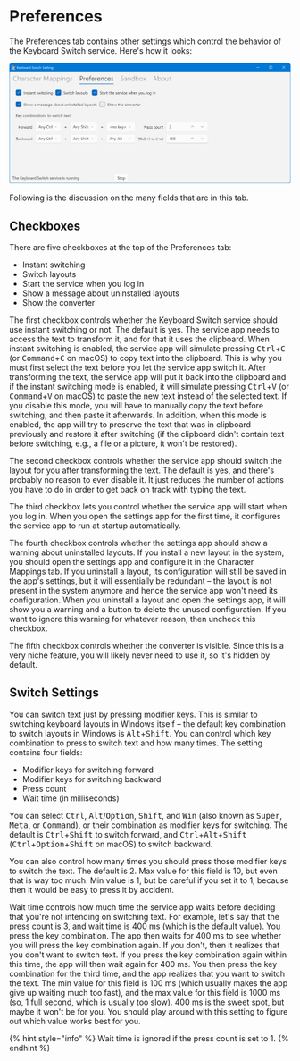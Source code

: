 # Preferences

The Preferences tab contains other settings which control the behavior of the Keyboard Switch service. Here's how it looks:

![The preferences tab](../.gitbook/assets/v4.1-screen-preferences.png)

Following is the discussion on the many fields that are in this tab.

## Checkboxes

There are five checkboxes at the top of the Preferences tab:

* Instant switching
* Switch layouts
* Start the service when you log in
* Show a message about uninstalled layouts
* Show the converter

The first checkbox controls whether the Keyboard Switch service should use instant switching or not. The default is yes. The service app needs to access the text to transform it, and for that it uses the clipboard. When instant switching is enabled, the service app will simulate pressing <kbd>Ctrl</kbd>+<kbd>C</kbd> (or <kbd>Command</kbd>+<kbd>C</kbd> on macOS) to copy text into the clipboard. This is why you must first select the text before you let the service app switch it. After transforming the text, the service app will put it back into the clipboard and if the instant switching mode is enabled, it will simulate pressing <kbd>Ctrl</kbd>+<kbd>V</kbd> (or <kbd>Command</kbd>+<kbd>V</kbd> on macOS) to paste the new text instead of the selected text. If you disable this mode, you will have to manually copy the text before switching, and then paste it afterwards. In addition, when this mode is enabled, the app will try to preserve the text that was in clipboard previously and restore it after switching (if the clipboard didn't contain text before switching, e.g., a file or a picture, it won't be restored).

The second checkbox controls whether the service app should switch the layout for you after transforming the text. The default is yes, and there's probably no reason to ever disable it. It just reduces the number of actions you have to do in order to get back on track with typing the text.

The third checkbox lets you control whether the service app will start when you log in. When you open the settings app for the first time, it configures the service app to run at startup automatically.

The fourth checkbox controls whether the settings app should show a warning about uninstalled layouts. If you install a new layout in the system, you should open the settings app and configure it in the Character Mappings tab. If you uninstall a layout, its configuration will still be saved in the app's settings, but it will essentially be redundant – the layout is not present in the system anymore and hence the service app won't need its configuration. When you uninstall a layout and open the settings app, it will show you a warning and a button to delete the unused configuration. If you want to ignore this warning for whatever reason, then uncheck this checkbox.

The fifth checkbox controls whether the converter is visible. Since this is a very niche feature, you will likely never need to use it, so it's hidden by default.

## Switch Settings

You can switch text just by pressing modifier keys. This is similar to switching keyboard layouts in Windows itself – the default key combination to switch layouts in Windows is <kbd>Alt</kbd>+<kbd>Shift</kbd>. You can control which key combination to press to switch text and how many times. The setting contains four fields:

* Modifier keys for switching forward
* Modifier keys for switching backward
* Press count
* Wait time (in milliseconds)

You can select <kbd>Ctrl</kbd>, <kbd>Alt</kbd>/<kbd>Option</kbd>, <kbd>Shift</kbd>_,_ and <kbd>Win</kbd> (also known as <kbd>Super</kbd>, <kbd>Meta</kbd>, or <kbd>Command</kbd>), or their combination as modifier keys for switching. The default is <kbd>Ctrl</kbd>+<kbd>Shift</kbd> to switch forward, and <kbd>Ctrl</kbd>+<kbd>Alt</kbd>+<kbd>Shift</kbd> (<kbd>Ctrl</kbd>+<kbd>Option</kbd>+<kbd>Shift</kbd> on macOS) to switch backward.

You can also control how many times you should press those modifier keys to switch the text. The default is 2. Max value for this field is 10, but even that is way too much. Min value is 1, but be careful if you set it to 1, because then it would be easy to press it by accident.

Wait time controls how much time the service app waits before deciding that you're not intending on switching text. For example, let's say that the press count is 3, and wait time is 400 ms (which is the default value). You press the key combination. The app then waits for 400 ms to see whether you will press the key combination again. If you don't, then it realizes that you don't want to switch text. If you press the key combination again within this time, the app will then wait again for 400 ms. You then press the key combination for the third time, and the app realizes that you want to switch the text. The min value for this field is 100 ms (which usually makes the app give up waiting much too fast), and the max value for this field is 1000 ms (so, 1 full second, which is usually too slow). 400 ms is the sweet spot, but maybe it won't be for you. You should play around with this setting to figure out which value works best for you.

{% hint style="info" %}
Wait time is ignored if the press count is set to 1.
{% endhint %}
